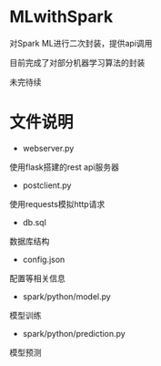 # MLwithSpark
对Spark ML进行二次封装，提供api调用

目前完成了对部分机器学习算法的封装

未完待续
# 文件说明
- webserver.py

使用flask搭建的rest api服务器
- postclient.py

使用requests模拟http请求
- db.sql

数据库结构
- config.json

配置等相关信息
- spark/python/model.py 

模型训练
- spark/python/prediction.py

模型预测

